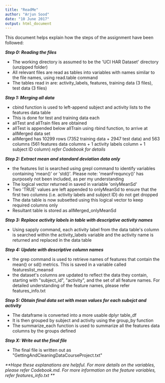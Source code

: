```yaml
---
title: "ReadMe"
author: "Arjun Sood"
date: "10 June 2017"
output: html_document
---
```


This document helps explain how the steps of the assignment have been followed:
  
  
_**Step 0: Reading the files**_  
- The working directory is assumed to be the 'UCI HAR Dataset' directory (unzipped folder)  
- All relevant files are read as tables into variables with names similar to the file names, using read.table command   
- The tables read in are: activity_labels, features, training data (3 files), test data (3 files)  
  
  
_**Step 1: Merging all data**_  
- cbind function is used to left-append subject and activity lists to the features data table  
- This is done for test and training data each  
- allTest and allTrain files are obtained  
- allTest is appended below allTrain using rbind function, to arrive at allMerged data set     
- allMerged has 10299 rows (7352 training data + 2947 test data) and 563 columns (561 features data columns + 1 activity labels column + 1 subject ID column) *refer Codebook for details*  
  
  
_**Step 2: Extract mean and standard deviation data only**_   
- the features list is searched using grepl command to identify variables containing 'mean()' or 'std()'. Please note: 'meanFrequncy()' has purposely not been included, as per my understanding  
- The logical vector returned in saved in variable 'onlyMeanSd'  
- Two 'TRUE' values are left appended to onlyMeanSd to ensure that the first two columns (i.e. activity labels and subject ID) do not get dropped   
- The data table is now subsetted using this logical vector to keep required columns only   
- Resultant table is stored as allMerged_onlyMeanSd   
   
   
_**Step 3: Replace activity labels in table with descriptive activity names**_  
- Using sapply command, each activity label from the data table's column is searched within the activity_labels variable and the activity name is returned and replaced in the data table  
  
  
_**Step 4: Update with descriptive column names**_ 
- the grep command is used to retrieve names of features that contain the mean() or sd() metrics. This is saved in a variable called featureslist_meansd  
- the dataset's columns are updated to reflect the data they contain, starting with "subject_id", "activity", and the set of all feature names. For detailed understanding of the feature names, please refer features_info.txt  
  
  
_**Step 5: Obtain final data set with mean values for each subejct and activity**_ 
- The dataframe is converted into a more usable dplyr table_df  
- It is then grouped by subject and activity using the group_by function   
- The summarize_each function is used to summarize all the features data columns by the groups defined    
  
  
_**Step X: Write out the final file**_  
- The final file is written out as "GettingAndCleaningDataCourseProject.txt"  
  
  
  
_**Hope these explanations are helpful. For more details on the variables, please refer Codebook.md. For more information on the feature variables, refer features_info.txt **_

